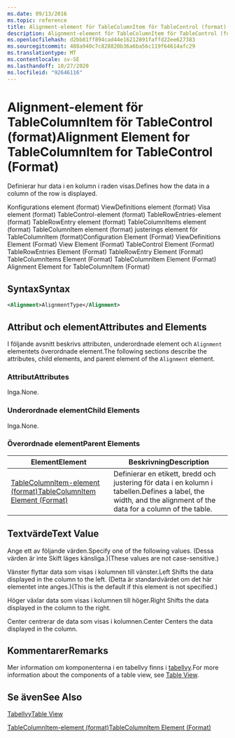 ```yaml
---
ms.date: 09/13/2016
ms.topic: reference
title: Alignment-element för TableColumnItem för TableControl (format)
description: Alignment-element för TableColumnItem för TableControl (format)
ms.openlocfilehash: d2bb81ff894cad44e16212891faffd22ee627383
ms.sourcegitcommit: 488a940c7c828820b36a6ba56c119f64614afc29
ms.translationtype: MT
ms.contentlocale: sv-SE
ms.lasthandoff: 10/27/2020
ms.locfileid: "92646116"
---
```

# <a name="alignment-element-for-tablecolumnitem-for-tablecontrol-format"></a><span data-ttu-id="38308-103">Alignment-element för TableColumnItem för TableControl (format)</span><span class="sxs-lookup"><span data-stu-id="38308-103">Alignment Element for TableColumnItem for TableControl (Format)</span></span>

<span data-ttu-id="38308-104">Definierar hur data i en kolumn i raden visas.</span><span class="sxs-lookup"><span data-stu-id="38308-104">Defines how the data in a column of the row is displayed.</span></span>

<span data-ttu-id="38308-105">Konfigurations element (format) ViewDefinitions element (format) Visa element (format) TableControl-element (format) TableRowEntries-element (format) TableRowEntry element (format) TableColumnItems element (format) TableColumnItem element (format) justerings element för TableColumnItem (format)</span><span class="sxs-lookup"><span data-stu-id="38308-105">Configuration Element (Format) ViewDefinitions Element (Format) View Element (Format) TableControl Element (Format) TableRowEntries Element (Format) TableRowEntry Element (Format) TableColumnItems Element (Format) TableColumnItem Element (Format) Alignment Element for TableColumnItem (Format)</span></span>

## <a name="syntax"></a><span data-ttu-id="38308-106">Syntax</span><span class="sxs-lookup"><span data-stu-id="38308-106">Syntax</span></span>

```xml
<Alignment>AlignmentType</Alignment>
```

## <a name="attributes-and-elements"></a><span data-ttu-id="38308-107">Attribut och element</span><span class="sxs-lookup"><span data-stu-id="38308-107">Attributes and Elements</span></span>

<span data-ttu-id="38308-108">I följande avsnitt beskrivs attributen, underordnade element och `Alignment` elementets överordnade element.</span><span class="sxs-lookup"><span data-stu-id="38308-108">The following sections describe the attributes, child elements, and parent element of the `Alignment` element.</span></span>

### <a name="attributes"></a><span data-ttu-id="38308-109">Attribut</span><span class="sxs-lookup"><span data-stu-id="38308-109">Attributes</span></span>

<span data-ttu-id="38308-110">Inga.</span><span class="sxs-lookup"><span data-stu-id="38308-110">None.</span></span>

### <a name="child-elements"></a><span data-ttu-id="38308-111">Underordnade element</span><span class="sxs-lookup"><span data-stu-id="38308-111">Child Elements</span></span>

<span data-ttu-id="38308-112">Inga.</span><span class="sxs-lookup"><span data-stu-id="38308-112">None.</span></span>

### <a name="parent-elements"></a><span data-ttu-id="38308-113">Överordnade element</span><span class="sxs-lookup"><span data-stu-id="38308-113">Parent Elements</span></span>

|<span data-ttu-id="38308-114">Element</span><span class="sxs-lookup"><span data-stu-id="38308-114">Element</span></span>|<span data-ttu-id="38308-115">Beskrivning</span><span class="sxs-lookup"><span data-stu-id="38308-115">Description</span></span>|
|-------------|-----------------|
|[<span data-ttu-id="38308-116">TableColumnItem-element (format)</span><span class="sxs-lookup"><span data-stu-id="38308-116">TableColumnItem Element (Format)</span></span>](./tablecolumnitem-element-for-tablecolumnitems-for-tablecontrol-format.md)|<span data-ttu-id="38308-117">Definierar en etikett, bredd och justering för data i en kolumn i tabellen.</span><span class="sxs-lookup"><span data-stu-id="38308-117">Defines a label, the width, and the alignment of the data for a column of the table.</span></span>|

## <a name="text-value"></a><span data-ttu-id="38308-118">Textvärde</span><span class="sxs-lookup"><span data-stu-id="38308-118">Text Value</span></span>

<span data-ttu-id="38308-119">Ange ett av följande värden.</span><span class="sxs-lookup"><span data-stu-id="38308-119">Specify one of the following values.</span></span> <span data-ttu-id="38308-120">(Dessa värden är inte Skift läges känsliga.)</span><span class="sxs-lookup"><span data-stu-id="38308-120">(These values are not case-sensitive.)</span></span>

<span data-ttu-id="38308-121">Vänster flyttar data som visas i kolumnen till vänster.</span><span class="sxs-lookup"><span data-stu-id="38308-121">Left Shifts the data displayed in the column to the left.</span></span> <span data-ttu-id="38308-122">(Detta är standardvärdet om det här elementet inte anges.)</span><span class="sxs-lookup"><span data-stu-id="38308-122">(This is the default if this element is not specified.)</span></span>

<span data-ttu-id="38308-123">Höger växlar data som visas i kolumnen till höger.</span><span class="sxs-lookup"><span data-stu-id="38308-123">Right Shifts the data displayed in the column to the right.</span></span>

<span data-ttu-id="38308-124">Center centrerar de data som visas i kolumnen.</span><span class="sxs-lookup"><span data-stu-id="38308-124">Center Centers the data displayed in the column.</span></span>

## <a name="remarks"></a><span data-ttu-id="38308-125">Kommentarer</span><span class="sxs-lookup"><span data-stu-id="38308-125">Remarks</span></span>

<span data-ttu-id="38308-126">Mer information om komponenterna i en tabellvy finns i [tabellvy](./creating-a-table-view.md).</span><span class="sxs-lookup"><span data-stu-id="38308-126">For more information about the components of a table view, see [Table View](./creating-a-table-view.md).</span></span>

## <a name="see-also"></a><span data-ttu-id="38308-127">Se även</span><span class="sxs-lookup"><span data-stu-id="38308-127">See Also</span></span>

[<span data-ttu-id="38308-128">Tabellvy</span><span class="sxs-lookup"><span data-stu-id="38308-128">Table View</span></span>](./creating-a-table-view.md)

[<span data-ttu-id="38308-129">TableColumnItem-element (format)</span><span class="sxs-lookup"><span data-stu-id="38308-129">TableColumnItem Element (Format)</span></span>](./tablecolumnitem-element-for-tablecolumnitems-for-tablecontrol-format.md)
